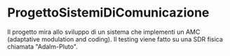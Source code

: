 # ProgettoSistemiDiComunicazione
Il progetto mira allo sviluppo di un sistema che implementi un AMC (adaptative modulation and coding). Il testing viene fatto su una SDR fisica chiamata "Adalm-Pluto".
